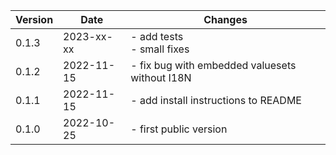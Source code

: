 | Version | Date       | Changes    |
| ------- | ---------- | ---------- |
| 0.1.3   | 2023-xx-xx | - add tests<br />- small fixes |
| 0.1.2   | 2022-11-15 | - fix bug with embedded valuesets without I18N |
| 0.1.1   | 2022-11-15 | - add install instructions to README |
| 0.1.0   | 2022-10-25 | - first public version |